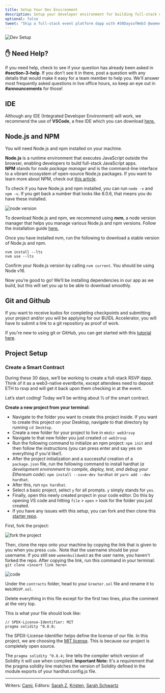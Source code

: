 ```yaml
---
title: Setup Your Dev Environment
description: Setup your developer environment for building full-stack dapps.
optional: false
tweet: "Ship a full-stack event platform dapp with #30DaysofWeb3 @womenbuildweb3 🎫"
---
```


![Dev Setup](https://user-images.githubusercontent.com/15064710/180662024-6fa3c838-c8c4-4586-8d84-33ad0aa4a9f1.png)

## ✋ Need Help?

If you need help, check to see if your question has already been asked in **#section-3-help**. If you don't see it in there, post a question with any details that would make it easy for a team member to help you. We'll answer most frequently asked questions in live office hours, so keep an eye out in **#announcements** for those!

## IDE

Although any IDE (Integrated Developer Environment) will work, we recommend the use of **VSCode**, a free IDE which you can download [here.](https://code.visualstudio.com/download)

## Node.js and NPM

You will need Node.js and npm installed on your machine.

**Node.js** is a runtime environment that executes JavaScript outside the browser, enabling developers to build full-stack JavaScript apps. **NPM** stands for *node package manager* and is the command-line interface to a vibrant ecosystem of open-source Node.js packages. If you want to learn more about NPM, check out [this article](https://nodesource.com/blog/an-absolute-beginners-guide-to-using-npm/).

To check if you have Node.js and npm installed, you can run `node -v` and `npm -v`. If you get back a number that looks like 8.0.6, that means you do have these installed.

![node version](https://user-images.githubusercontent.com/15346823/179375406-e00e704f-0dfe-40a4-82a3-82463766fe4c.png)

To download Node.js and npm, we recommend using **nvm**, a node version manager that helps you manage various Node.js and npm versions. Follow the installation guide [here.](https://github.com/nvm-sh/nvm#installing-and-updating)

Once you have installed nvm, run the following to download a stable version of Node.js and npm.

```
nvm install --lts
nvm use --lts
```

Confirm your Node.js version by calling `nvm current`. You should be using Node v16.

Now you’re good to go! We’ll be installing dependencies in our app as we build, but this will set you up to be able to download smoothly.

## Git and Github

If you want to receive kudos for completing checkpoints and submitting your project and/or you will be applying for our BUIDL Accelerator, you will have to submit a link to a git repository as proof of work.

If you're new to using git or GitHub, you can get started with this [tutorial here](https://www.youtube.com/watch?v=8Dd7KRpKeaE).

## Project Setup

### Create a Smart Contract

During these 30 days, we’ll be working to create a full-stack RSVP dapp. Think of it as a web3-native eventbrite, except attendees need to deposit ETH to rsvp and will get it back upon them checking in at the event.

Let’s start coding! Today we’ll be writing about ½ of the smart contract.

**Create a new project from your terminal:**

- Navigate to the folder you want to create this project inside. If you want to create this project on your Desktop, navigate to that directory by running `cd Desktop`.
- Create a new folder for your project to live in `mkdir web3rsvp`
- Navigate to that new folder you just created `cd web3rsvp`
- Run the following command to initialize an npm project: `npm init` and then follow the instructions (you can press enter and say yes on everything if you'd like!).
- After the project initialization and a successful creation of a `package.json` file, run the following command to install hardhat (_a development environment to compile, deploy, test, and debug your Ethereum code_): `npm install --save-dev hardhat` or `yarn add --dev hardhat`.
- After this, run `npx hardhat`.
- Select a basic project, select `y` for all prompts. `y` simply stands for `yes`.
- Finally, open this newly created project in your code editor. Do this by opening VS code and hitting `file` > `open` > look for the folder you just created.
- If you have any issues with this setup, you can fork and then clone this [starter repo](https://github.com/womenbuildweb3/hardhat-sample).

First, fork the project:

![fork the project](https://user-images.githubusercontent.com/15346823/179375505-7b311148-c5cf-4448-bdea-fc2077053281.png)

Then, clone the repo onto your machine by copying the link that is given to you when you press `code.` Note that the username should be your username. If you still see `womenbuildweb3` as the user name, you haven't forked the repo. After copying the link, run this command in your terminal:
`git clone <insert link here>`

![code](https://user-images.githubusercontent.com/15346823/179375540-3f1060ed-7a2a-48d2-ad20-165822656041.png)

Under the `contracts` folder, head to your `Greeter.sol` file and rename it to `Web3RSVP.sol`.

Delete everything in this file except for the first two lines, plus the comment at the very top.

This is what your file should look like:

```solidity
// SPDX-License-Identifier: MIT
pragma solidity ^0.8.0;
```

The SPDX-License-Identifier helps define the license of our file. In this project, we are choosing the [MIT license](https://spdx.org/licenses/MIT.html). This is because our project is completely open source.

The `pragma solidity ^0.8.4;` line tells the compiler which version of Solidity it will use when compiled. **Important Note:** It's a requirement that the pragma solidity line matches the version of Solidity defined in the module exports of your hardhat.config.js file.

---

Writers: [Cami](https://twitter.com/camiinthisthang),
Editors: [Sarah Z](https://twitter.com/haegeez), [Kristen](https://twitter.com/cuddleofdeath), [Sarah Schwartz](https://twitter.com/schwartzswartz)
